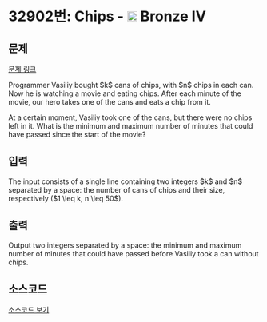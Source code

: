# 32902번: Chips - <img src="https://static.solved.ac/tier_small/2.svg" style="height:20px" /> Bronze IV

<!-- performance -->

<!-- 문제 제출 후 깃허브에 푸시를 했을 때 제출한 코드의 성능이 입력될 공간입니다.-->

<!-- end -->

## 문제

[문제 링크](https://boj.kr/32902)


<p>Programmer Vasiliy bought $k$ cans of chips, with $n$ chips in each can. Now he is watching a movie and eating chips. After each minute of the movie, our hero takes one of the cans and eats a chip from it.</p>

<p>At a certain moment, Vasiliy took one of the cans, but there were no chips left in it. What is the minimum and maximum number of minutes that could have passed since the start of the movie?</p>



## 입력


<p>The input consists of a single line containing two integers $k$ and $n$ separated by a space: the number of cans of chips and their size, respectively ($1 \leq k, n \leq 50$).</p>



## 출력


<p>Output two integers separated by a space: the minimum and maximum number of minutes that could have passed before Vasiliy took a can without chips.</p>



## 소스코드

[소스코드 보기](Chips.cpp)